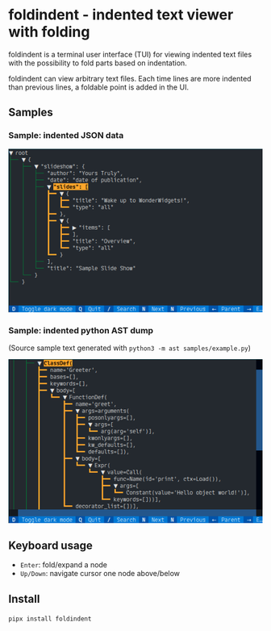 # foldindent - indented text viewer with folding

foldindent is a terminal user interface (TUI) for viewing indented text files with the possibility to fold parts based on indentation.

foldindent can view arbitrary text files.
Each time lines are more indented than previous lines, a foldable point is added in the UI.

## Samples

### Sample: indented JSON data

![foldindent screenshot of indented JSON](https://github.com/hydrargyrum/foldindent/blob/main/samples/sample-json.png?raw=true)

### Sample: indented python AST dump

(Source sample text generated with `python3 -m ast samples/example.py`)

![foldindent screenshot of indented AST](https://github.com/hydrargyrum/foldindent/blob/main/samples/sample-ast.png?raw=true)

## Keyboard usage

- `Enter`: fold/expand a node
- `Up/Down`: navigate cursor one node above/below
## Install

`pipx install foldindent`
